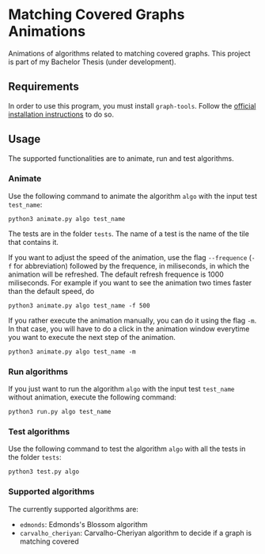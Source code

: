 # Matching Covered Graphs Animations

Animations of algorithms related to matching covered graphs. This project is part of my Bachelor Thesis (under development).

## Requirements

In order to use this program, you must install `graph-tools`. Follow the [official installation instructions](https://git.skewed.de/count0/graph-tool/-/wikis/installation-instructions) to do so.

## Usage

The supported functionalities are to animate, run and test algorithms.

### Animate 

Use the following command to animate the algorithm `algo` with the input test `test_name`:

```
python3 animate.py algo test_name
```

The tests are in the folder `tests`. The name of a test is the name of the tile that contains it.

If you want to adjust the speed of the animation, use the flag `--frequence` (`-f` for abbreviation) followed by the frequence, in miliseconds, in which the animation will be refreshed. The default refresh frequence is 1000 miliseconds. For example if you want to see the animation two times faster than the default speed, do

```
python3 animate.py algo test_name -f 500
```

If you rather execute the animation manually, you can do it using the flag `-m`. In that case, you will have to do a click in the animation window everytime you want to execute the next step of the animation.

```
python3 animate.py algo test_name -m
```

### Run algorithms

If you just want to run the algorithm `algo` with the input test `test_name` without animation, execute the following command:

```
python3 run.py algo test_name
```

### Test algorithms

Use the following command to test the algorithm `algo` with all the tests in the folder `tests`:

```
python3 test.py algo
```

### Supported algorithms

The currently supported algorithms are:

* `edmonds`: Edmonds's Blossom algorithm
* `carvalho_cheriyan`: Carvalho-Cheriyan algorithm to decide if a graph is matching covered